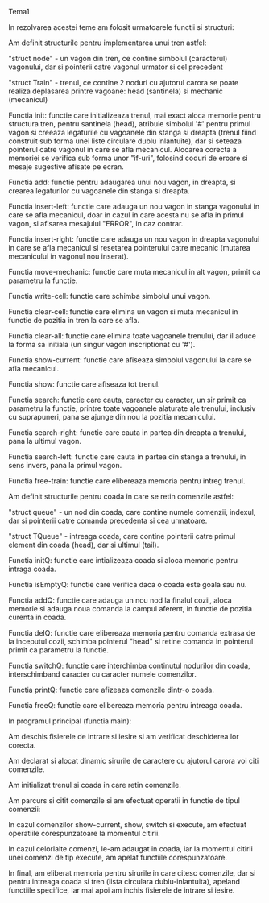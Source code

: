 Tema1

In rezolvarea acestei teme am folosit urmatoarele functii si structuri:

Am definit structurile pentru implementarea unui tren astfel:

"struct node" - un vagon din tren, ce contine simbolul (caracterul) vagonului,
dar si pointerii catre vagonul urmator si cel precedent

"struct Train" - trenul, ce contine 2 noduri cu ajutorul carora se poate
realiza deplasarea printre vagoane: head (santinela) si mechanic (mecanicul)

Functia init: functie care initializeaza trenul, mai exact aloca memorie
pentru structura tren, pentru santinela (head), atribuie simbolul '#' pentru
primul vagon si creeaza legaturile cu vagoanele din stanga si dreapta (trenul
fiind construit sub forma unei liste circulare dublu inlantuite), dar si 
seteaza pointerul catre vagonul in care se afla mecanicul. Alocarea corecta
a memoriei se verifica sub forma unor "if-uri", folosind coduri de eroare si
mesaje sugestive afisate pe ecran.

Functia add: functie pentru adaugarea unui nou vagon, in dreapta, si crearea
legaturilor cu vagoanele din stanga si dreapta.

Functia insert-left: functie care adauga un nou vagon in stanga vagonului
in care se afla mecanicul, doar in cazul in care acesta nu se afla in primul 
vagon, si afisarea mesajului "ERROR", in caz contrar.

Functia insert-right: functie care adauga un nou vagon in dreapta vagonului
in care se afla mecanicul si resetarea pointerului catre mecanic (mutarea
mecanicului in vagonul nou inserat).

Functia move-mechanic: functie care muta mecanicul in alt vagon, primit ca
parametru la functie.

Functia write-cell: functie care schimba simbolul unui vagon.

Functia clear-cell: functie care elimina un vagon si muta mecanicul in 
functie de pozitia in tren la care se afla.

Functia clear-all: functie care elimina toate vagoanele trenului, dar
il aduce la forma sa initiala (un singur vagon inscriptionat cu '#').

Functia show-current: functie care afiseaza simbolul vagonului la 
care se afla mecanicul.

Functia show: functie care afiseaza tot trenul.

Functia search: functie care cauta, caracter cu caracter, un sir primit ca
parametru la functie, printre toate vagoanele alaturate ale trenului, inclusiv
cu suprapuneri, pana se ajunge din nou la pozitia mecanicului.

Functia search-right: functie care cauta in partea din dreapta a trenului,
pana la ultimul vagon.

Functia search-left: functie care cauta in partea din stanga a trenului, in 
sens invers, pana la primul vagon.

Functia free-train: functie care elibereaza memoria pentru intreg trenul.

Am definit structurile pentru coada in care se retin comenzile astfel:

"struct queue" - un nod din coada, care contine numele comenzii, indexul,
dar si pointerii catre comanda precedenta si cea urmatoare.

"struct TQueue" - intreaga coada, care contine pointerii catre primul element
din coada (head), dar si ultimul (tail).

Functia initQ: functie care intializeaza coada si aloca memorie pentru intraga
coada.

Functia isEmptyQ: functie care verifica daca o coada este goala sau nu.

Functia addQ: functie care adauga un nou nod la finalul cozii, aloca memorie
si adauga noua comanda la campul aferent, in functie de pozitia curenta in 
coada.

Functia delQ: functie care elibereaza memoria pentru comanda extrasa de la
inceputul cozii, schimba pointerul "head" si retine comanda in pointerul
primit ca parametru la functie.

Functia switchQ: functie care interchimba continutul nodurilor din coada,
interschimband caracter cu caracter numele comenzilor.

Functia printQ: functie care afizeaza comenzile dintr-o coada.

Functia freeQ: functie care elibereaza memoria pentru intreaga coada.


In programul principal (functia main):

Am deschis fisierele de intrare si iesire si am verificat deschiderea lor
corecta.

Am declarat si alocat dinamic sirurile de caractere cu ajutorul carora voi
citi comenzile.

Am initializat trenul si coada in care retin comenzile.

Am parcurs si citit comenzile si am efectuat operatii in functie de tipul
comenzii:

In cazul comenzilor show-current, show, switch si execute, am efectuat
operatiile corespunzatoare la momentul citirii.

In cazul celorlalte comenzi, le-am adaugat in coada, iar la momentul 
citirii unei comenzi de tip execute, am apelat functiile corespunzatoare.

In final, am eliberat memoria pentru sirurile in care citesc comenzile, dar
si pentru intreaga coada si tren (lista circulara dublu-inlantuita), apeland
functiile specifice, iar mai apoi am inchis fisierele de intrare si iesire.
